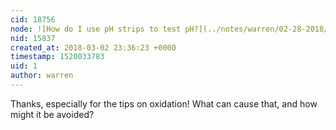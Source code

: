 ```yaml
---
cid: 18756
node: ![How do I use pH strips to test pH?](../notes/warren/02-28-2018/how-do-i-use-ph-strips-to-test-ph)
nid: 15837
created_at: 2018-03-02 23:36:23 +0000
timestamp: 1520033783
uid: 1
author: warren
---
```


Thanks, especially for the tips on oxidation! What can cause that, and how might it be avoided?